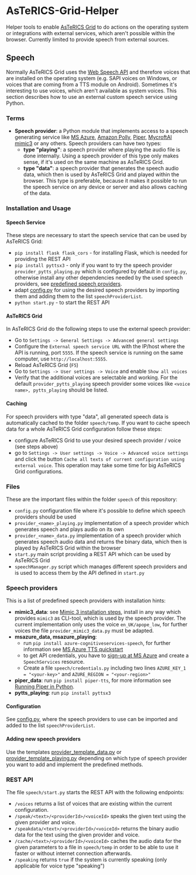 # AsTeRICS-Grid-Helper
Helper tools to enable [AsTeRICS Grid](https://github.com/asterics/AsTeRICS-Grid) to do actions on the operating system or integrations with external services, which aren't possible within the browser. Currently limited to provide speech from external sources.

## Speech
Normally AsTeRICS Grid uses the [Web Speech API](https://developer.mozilla.org/en-US/docs/Web/API/Web_Speech_API) and therefore voices that are installed on the operating system (e.g. SAPI voices on Windows, or voices that are coming from a TTS module on Android). Sometimes it's interesting to use voices, which aren't available as system voices. This section describes how to use an external custom speech service using Python.

### Terms
* **Speech provider**: a Python module that implements access to a speech generating service like [MS Azure](https://azure.microsoft.com/en-us/products/ai-services/text-to-speech), [Amazon Polly](https://aws.amazon.com/polly/), [Piper](https://github.com/rhasspy/piper), [MycroftAI mimic3](https://github.com/MycroftAI/mimic3) or any others. Speech providers can have two types:
   * **type "playing"**: a speech provider where playing the audio file is done internally. Using a speech provider of this type only makes sense, if it's used on the same machine as AsTeRICS Grid.
   * **type "data"**: a speech provider that generates the speech audio data, which then is used by AsTeRICS Grid and played within the browser. This type is preferable, because it makes it possible to run the speech service on any device or server and also allows caching of the data.

### Installation and Usage
#### Speech Service
These steps are necessary to start the speech service that can be used by AsTeRICS Grid:
* `pip install flask flask_cors` - for installing Flask, which is needed for providing the REST API
* `pip install pyttsx3` - only if you want to try the speech provider `provider_pytts_playing.py` which is configured by default in `config.py`, otherwise install any other dependencies needed by the used speech providers, see [predefined speech providers](#speech-providers).
* adapt [config.py](https://github.com/asterics/AsTeRICS-Grid-Helper/blob/main/speech/config.py) for using the desired speech providers by importing them and adding them to the list `speechProviderList`.
* `python start.py` - to start the REST API

#### AsTeRICS Grid
In AsTeRICS Grid do the following steps to use the external speech provider:
* Go to `Settings -> General Settings -> Advanced general settings`
* Configure the `External speech service URL` with the IP/host where the API is running, port `5555`. If the speech service is running on the same computer, use `http://localhost:5555`.
* Reload AsTeRICS Grid (`F5`)
* Go to `Settings -> User settings -> Voice` and enable `Show all voices`
* Verify that the additional voices are selectable and working. For the default `provider_pytts_playing` speech provider some voices like `<voice name>, pytts_playing` should be listed.

#### Caching
For speech providers with type "data", all generated speech data is automatically cached to the folder `speech/temp`. If you want to cache speech data for a whole AsTeRICS Grid configuration follow these steps:
* configure AsTeRICS Grid to use your desired speech provider / voice (see steps above)
* go to `Settings -> User settings -> Voice -> Advanced voice settings` and click the button `Cache all texts of current configuration using external voice`. This operation may take some time for big AsTeRICS Grid configurations.

### Files
These are the important files within the folder `speech` of this repository:
* `config.py` configuration file where it's possible to define which speech providers should be used
* `provider_<name>_playing.py` implementation of a speech provider which generates speech and plays audio on its own
* `provider_<name>_data.py` implementation of a speech provider which generates speech audio data and returns the binary data, which then is played by AsTeRICS Grid within the browser
* `start.py` main script providing a REST API which can be used by AsTeRICS Grid
* `speechManager.py` script which manages different speech providers and is used to access them by the API defined in `start.py`

### Speech providers
This is a list of predefined speech providers with installation hints:
* **mimic3_data**: see [Mimic 3 installation steps](https://mycroft-ai.gitbook.io/docs/mycroft-technologies/mimic-tts/mimic-3), install in any way which provides `mimic3` as CLI-tool, which is used by the speech provider. The current implementation only uses the voice `en_UK/apope_low`, for further voices the file `provider_mimic3_data.py` must be adapted.
* **msazure_data, msazure_playing**:
   * run `pip install azure-cognitiveservices-speech`, for further information see [MS Azure TTS quickstart](https://learn.microsoft.com/en-us/azure/ai-services/speech-service/get-started-text-to-speech?tabs=windows%2Cterminal&pivots=programming-language-python)
   * to get API credentials, you have to [sign-up at MS Azure](https://azure.microsoft.com/de-de/get-started/azure-portal) and create a `SpeechServices` resource.
   * Create a file `speech/credentials.py` including two lines `AZURE_KEY_1 = "<your-key>"` and `AZURE_REGION = "<your-region>"`
* **piper_data**: run `pip install piper-tts`, for more information see [Running Piper in Python](https://github.com/rhasspy/piper?tab=readme-ov-file#running-in-python).
* **pytts_playing**: run `pip install pyttsx3`

#### Configuration
See [config.py](https://github.com/asterics/AsTeRICS-Grid-Helper/blob/main/speech/config.py), where the speech providers to use can be imported and added to the list `speechProviderList`.

#### Adding new speech providers
Use the templates [provider_template_data.py](https://github.com/asterics/AsTeRICS-Grid-Helper/blob/main/speech/provider_template_data.py) or [provider_template_playing.py](https://github.com/asterics/AsTeRICS-Grid-Helper/blob/main/speech/provider_template_playing.py) depending on which type of speech provider you want to add and implement the predefined methods.

### REST API
The file `speech/start.py` starts the REST API with the following endpoints:
* `/voices` returns a list of voices that are existing within the current configuration.
* `/speak/<text>/<providerId>/<voiceId>` speaks the given text using the given provider and voice.
* `/speakdata/<text>/<providerId>/<voiceId>` returns the binary audio data for the text using the given provider and voice.
* `/cache/<text>/<providerId>/<voiceId>` caches the audio data for the given parameters to a file in `speech/temp` in order to be able to use it faster or without internet connection afterwards.
* `/speaking` returns `true` if the system is currently speaking (only applicable for voice type "speaking")
